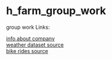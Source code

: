 # h_farm_group_work
group work
Links:

[info about company](https://www.capitalbikeshare.com/) <br>
[weather dataset source](https://www.visualcrossing.com/weather/weather-data-services#/login) <br>
[bike rides source](https://s3.amazonaws.com/capitalbikeshare-data/index.html) <br>
